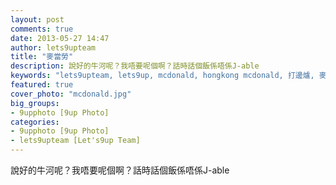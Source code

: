 ```yaml
---
layout: post
comments: true
date: 2013-05-27 14:47
author: lets9upteam
title: "麥當勞"
description: 說好的牛河呢？我唔要呢個啊？話時話個飯係唔係J-able
keywords: "lets9upteam, lets9up, mcdonald, hongkong mcdonald, 打邊爐, 麥當勞" 
featured: true
cover_photo: "mcdonald.jpg" 
big_groups: 
- 9upphoto [9up Photo]
categories: 
- 9upphoto [9up Photo]
- lets9upteam [Let's9up Team]
---
```


說好的牛河呢？我唔要呢個啊？話時話個飯係唔係J-able